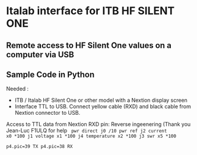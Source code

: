 # Italab interface for ITB HF SILENT ONE

## Remote access to HF Silent One values on a computer via USB
## Sample Code in Python

Needed : 
- ITB / Italab HF Silent One or other model with a Nextion display screen
- Interface TTL to USB. Connect yellow cable (RXD) and black cable from Nextion connector to USB.

Access to TTL data from Nextion RXD pin:
Reverse ingeenering (Thank you Jean-Luc F1ULQ for help
<code>
pwr direct					j0 	/10	
pwr ref						j2
current		x0		*100		j1
voltage		x1		*100		j4
temperature	x2		*100		j3
swr		x5 		*100 	
p4.pic=39     TX
p4.pic=38			RX
</code>




